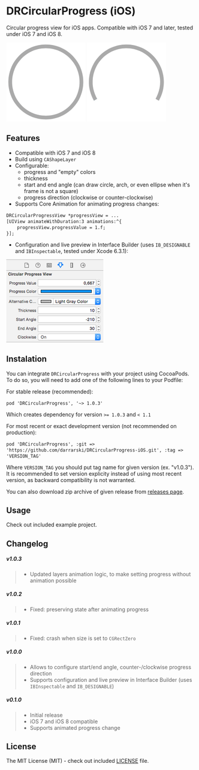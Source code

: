 # DRCircularProgress (iOS)

Circular progress view for iOS apps. Compatible with iOS 7 and later, tested under iOS 7 and iOS 8.

![DRCircularProgress iOS screenshot 1](Misc/DRCircularProgress_iOS_screenshot_1.gif "DRCircularProgress iOS screenshot 1") ![DRCircularProgress iOS screenshot 2](Misc/DRCircularProgress_iOS_screenshot_2.gif "DRCircularProgress iOS screenshot 2")

## Features

- Compatible with iOS 7 and iOS 8
- Build using `CAShapeLayer`
- Configurable:
    - progress and "empty" colors
    - thickness
    - start and end angle (can draw circle, arch, or even ellipse when it's frame is not a square)
    - progress direction (clockwise or counter-clockwise)
- Supports Core Animation for animating progress changes:

```obj-c
DRCircularProgressView *progressView = ...
[UIView animateWithDuration:3 animations:^{
    progressView.progressValue = 1.f; 
}];
```

- Configuration and live preview in Interface Builder (uses `IB_DESIGNABLE` and `IBInspectable`, tested under Xcode 6.3.1):

![DRCircularProgress iOS screenshot 3](Misc/DRCircularProgress_iOS_screenshot_3.png "DRCircularProgress iOS screenshot 3")

## Instalation

You can integrate `DRCircularProgress` with your project using CocoaPods. To do so, you will need to add one of the following lines to your Podfile:

For stable release (recommended):

    pod 'DRCircularProgress', '~> 1.0.3'

Which creates dependency for version `>= 1.0.3` and `< 1.1`

For most recent or exact development version (not recommended on production):

    pod 'DRCircularProgress', :git => 'https://github.com/darrarski/DRCircularProgress-iOS.git', :tag => 'VERSION_TAG'

Where `VERSION_TAG` you should put tag name for given version (ex. "v1.0.3"). It is recommended to set version explicity instead of using most recent version, as backward compatibility is not warranted.

You can also download zip archive of given release from [releases page](https://github.com/darrarski/DRCircularProgress-iOS/releases).

## Usage

Check out included example project.

## Changelog

##### v1.0.3

> - Updated layers animation logic, to make setting progress without animation possible

##### v1.0.2

> - Fixed: preserving state after animating progress

##### v1.0.1

> - Fixed: crash when size is set to `CGRectZero`

##### v1.0.0

> - Allows to configure start/end angle, counter-/clockwise progress direction
> - Supports configuration and live preview in Interface Builder (uses `IBInspectable` and `IB_DESIGNABLE`)

##### v0.1.0

> - Initial release
> - iOS 7 and iOS 8 compatible
> - Supports animated progress change

## License

The MIT License (MIT) - check out included [LICENSE](LICENSE) file.
